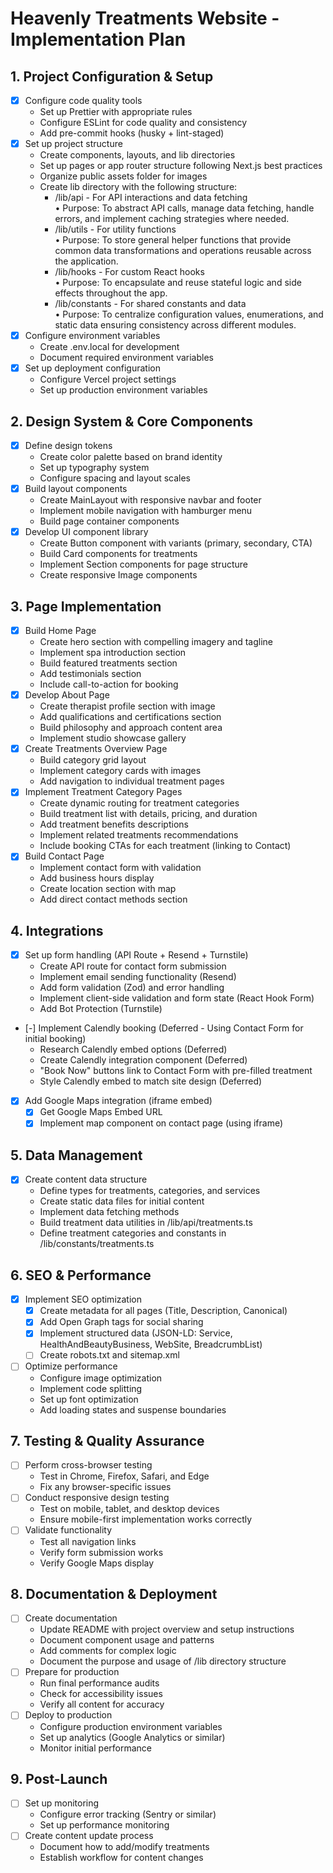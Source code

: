 # Heavenly Treatments Website - Implementation Plan

## 1. Project Configuration & Setup

- [X] Configure code quality tools
  - Set up Prettier with appropriate rules
  - Configure ESLint for code quality and consistency
  - Add pre-commit hooks (husky + lint-staged)
- [X] Set up project structure
  - Create components, layouts, and lib directories
  - Set up pages or app router structure following Next.js best practices
  - Organize public assets folder for images
  - Create lib directory with the following structure:
    - /lib/api - For API interactions and data fetching  
      • Purpose: To abstract API calls, manage data fetching, handle errors, and implement caching strategies where needed.
    - /lib/utils - For utility functions  
      • Purpose: To store general helper functions that provide common data transformations and operations reusable across the application.
    - /lib/hooks - For custom React hooks  
      • Purpose: To encapsulate and reuse stateful logic and side effects throughout the app.
    - /lib/constants - For shared constants and data  
      • Purpose: To centralize configuration values, enumerations, and static data ensuring consistency across different modules.
- [X] Configure environment variables
  - Create .env.local for development
  - Document required environment variables
- [X] Set up deployment configuration
  - Configure Vercel project settings
  - Set up production environment variables

## 2. Design System & Core Components

- [X] Define design tokens
  - Create color palette based on brand identity
  - Set up typography system
  - Configure spacing and layout scales
- [X] Build layout components
  - Create MainLayout with responsive navbar and footer
  - Implement mobile navigation with hamburger menu
  - Build page container components
- [X] Develop UI component library
  - Create Button component with variants (primary, secondary, CTA)
  - Build Card components for treatments
  - Implement Section components for page structure
  - Create responsive Image components

## 3. Page Implementation

- [X] Build Home Page
  - Create hero section with compelling imagery and tagline
  - Implement spa introduction section
  - Build featured treatments section
  - Add testimonials section
  - Include call-to-action for booking
- [X] Develop About Page
  - Create therapist profile section with image
  - Add qualifications and certifications section
  - Build philosophy and approach content area
  - Implement studio showcase gallery
- [X] Create Treatments Overview Page
  - Build category grid layout
  - Implement category cards with images
  - Add navigation to individual treatment pages
- [X] Implement Treatment Category Pages
  - Create dynamic routing for treatment categories
  - Build treatment list with details, pricing, and duration
  - Add treatment benefits descriptions
  - Implement related treatments recommendations
  - Include booking CTAs for each treatment (linking to Contact)
- [X] Build Contact Page
  - Implement contact form with validation
  - Add business hours display
  - Create location section with map
  - Add direct contact methods section

## 4. Integrations

- [X] Set up form handling (API Route + Resend + Turnstile)
  - Create API route for contact form submission
  - Implement email sending functionality (Resend)
  - Add form validation (Zod) and error handling
  - Implement client-side validation and form state (React Hook Form)
  - Add Bot Protection (Turnstile)
- [-] Implement Calendly booking (Deferred - Using Contact Form for initial booking)
  - Research Calendly embed options (Deferred)
  - Create Calendly integration component (Deferred)
  - "Book Now" buttons link to Contact Form with pre-filled treatment
  - Style Calendly embed to match site design (Deferred)
- [X] Add Google Maps integration (iframe embed)
  - [X] Get Google Maps Embed URL
  - [X] Implement map component on contact page (using iframe)

## 5. Data Management

- [X] Create content data structure
  - Define types for treatments, categories, and services
  - Create static data files for initial content
  - Implement data fetching methods
  - Build treatment data utilities in /lib/api/treatments.ts
  - Define treatment categories and constants in /lib/constants/treatments.ts

## 6. SEO & Performance

- [X] Implement SEO optimization
  - [X] Create metadata for all pages (Title, Description, Canonical)
  - [X] Add Open Graph tags for social sharing
  - [X] Implement structured data (JSON-LD: Service, HealthAndBeautyBusiness, WebSite, BreadcrumbList)
  - [ ] Create robots.txt and sitemap.xml
- [ ] Optimize performance
  - Configure image optimization
  - Implement code splitting
  - Set up font optimization
  - Add loading states and suspense boundaries

## 7. Testing & Quality Assurance

- [ ] Perform cross-browser testing
  - Test in Chrome, Firefox, Safari, and Edge
  - Fix any browser-specific issues
- [ ] Conduct responsive design testing
  - Test on mobile, tablet, and desktop devices
  - Ensure mobile-first implementation works correctly
- [ ] Validate functionality
  - Test all navigation links
  - Verify form submission works
  - Verify Google Maps display

## 8. Documentation & Deployment

- [ ] Create documentation
  - Update README with project overview and setup instructions
  - Document component usage and patterns
  - Add comments for complex logic
  - Document the purpose and usage of /lib directory structure
- [ ] Prepare for production
  - Run final performance audits
  - Check for accessibility issues
  - Verify all content for accuracy
- [ ] Deploy to production
  - Configure production environment variables
  - Set up analytics (Google Analytics or similar)
  - Monitor initial performance

## 9. Post-Launch

- [ ] Set up monitoring
  - Configure error tracking (Sentry or similar)
  - Set up performance monitoring
- [ ] Create content update process
  - Document how to add/modify treatments
  - Establish workflow for content changes
